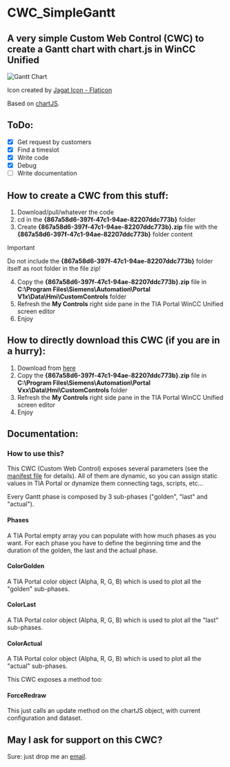 # CWC_SimpleGantt

## A very simple Custom Web Control (CWC) to create a Gantt chart with chart.js in WinCC Unified

![Gantt Chart]({867a58d6-397f-47c1-94ae-82207ddc773b}/assets/learning.png)

Icon created by [Jagat Icon - Flaticon](https://www.flaticon.com/free-icons/gantt")

Based on [chartJS](https://chartjs.org).

## ToDo:

- [x] Get request by customers
- [x] Find a timeslot
- [x] Write code
- [x] Debug
- [ ] Write documentation

## How to create a CWC from this stuff:

1. Download/pull/whatever the code
2. cd in the **{867a58d6-397f-47c1-94ae-82207ddc773b}** folder
3. Create **{867a58d6-397f-47c1-94ae-82207ddc773b}.zip** file with the **{867a58d6-397f-47c1-94ae-82207ddc773b}** folder content
> [!IMPORTANT]
> Do not include the **{867a58d6-397f-47c1-94ae-82207ddc773b}** folder itself as root folder in the file zip!
4. Copy the **{867a58d6-397f-47c1-94ae-82207ddc773b}.zip** file in **C:\Program Files\Siemens\Automation\Portal V1x\Data\Hmi\CustomControls** folder
5. Refresh the **My Controls** right side pane in the TIA Portal WinCC Unified screen editor
6. Enjoy

## How to directly download this CWC (if you are in a hurry):
1. Download from [here](build/{867a58d6-397f-47c1-94ae-82207ddc773b}.zip)
2. Copy the **{867a58d6-397f-47c1-94ae-82207ddc773b}.zip** file in **C:\Program Files\Siemens\Automation\Portal Vxx\Data\Hmi\CustomControls** folder
3. Refresh the **My Controls** right side pane in the TIA Portal WinCC Unified screen editor
4. Enjoy


## Documentation:

### How to use this?
This CWC (Custom Web Control) exposes several parameters (see the [manifest file]({867a58d6-397f-47c1-94ae-82207ddc773b}/manifest.json) for details). All of them are dynamic, so you can assign static values in TIA Portal or dynamize them connecting tags, scripts, etc...

Every Gantt phase is composed by 3 sub-phases ("golden", "last" and "actual"). 

#### Phases
A TIA Portal empty array you can populate with how much phases as you want. For each phase you have to define the beginning time and the duration of the golden, the last and the actual phase.

#### ColorGolden
A TIA Portal color object (Alpha, R, G, B) which is used to plot all the "golden" sub-phases.

#### ColorLast
A TIA Portal color object (Alpha, R, G, B) which is used to plot all the "last" sub-phases.

#### ColorActual
A TIA Portal color object (Alpha, R, G, B) which is used to plot all the "actual" sub-phases.

This CWC exposes a method too:

#### ForceRedraw
This just calls an update method on the chartJS object, with current configuration and dataset.

## May I ask for support on this CWC?
Sure: just drop me an [email](mailto:marco.buffa@siemens.com).
